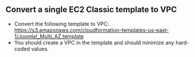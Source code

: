 ## Convert a single EC2 Classic template to VPC

* Convert the following template to VPC: https://s3.amazonaws.com/cloudformation-templates-us-east-1/Joomla!_Multi_AZ.template
* You should create a VPC in the template and should minimize any hard-coded values. 
